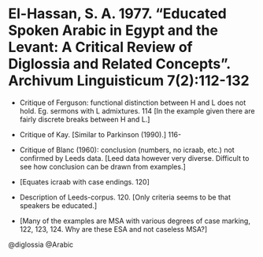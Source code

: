 # El-Hassan, S. A. 1977. “Educated Spoken Arabic in Egypt and the Levant: A Critical Review of Diglossia and Related Concepts”. Archivum Linguisticum 7(2):112-132

- Critique of Ferguson: functional distinction between H and L does not hold. Eg. sermons with L admixtures. 114 [In the example given there are fairly discrete breaks between H and L.]

- Critique of Kay. [Similar to Parkinson (1990).] 116-

- Critique of Blanc (1960): conclusion (numbers, no icraab, etc.) not confirmed by Leeds data. [Leed data however very diverse. Difficult to see how conclusion can be drawn from examples.]

- [Equates icraab with case endings. 120]

- Description of Leeds-corpus. 120. [Only criteria seems to be that speakers be educated.]

- [Many of the examples are MSA with various degrees of case marking, 122, 123, 124. Why are these ESA and not caseless MSA?]

@diglossia
@Arabic
